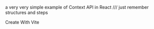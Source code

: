 a very very simple example of Context API in React
///
just remember structures and steps

Create With Vite